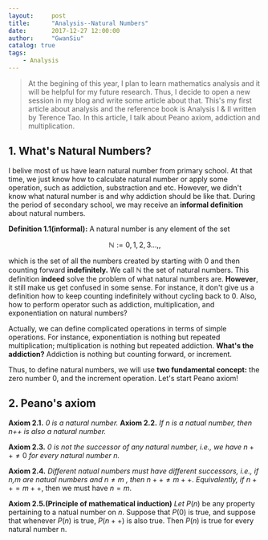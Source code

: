 ```yaml
---
layout:     post
title:      "Analysis--Natural Numbers"
date:       2017-12-27 12:00:00
author:     "GwanSiu"
catalog: true
tags:
    - Analysis
---
```


> At the begining of this year, I plan to learn mathematics analysis and it will be helpful for my future research. Thus, I decide to open a new session in my blog and write some article about that. This's my first article about analysis and the reference book is Analysis I & II written by Terence Tao. In this article, I talk about Peano axiom, addiction and multiplication.

## 1. What's Natural Numbers?

I belive most of us have learn natural number from primary school. At that time, we just know how to calculate natural number or apply some operation, such as addiction, substraction and etc. However, we didn't know what natural number is and why addiction should be like that. During the period of secondary school, we may receive an **informal definition** about natural numbers.

**Definition 1.1(informal):** A natural number is any element of the set

$$
\mathbb{N}:={0,1,2,3...,},
$$

which is the set of all the numbers created by starting with 0 and then counting forward **indefinitely.** We call $\mathbb{N}$ the set of natural numbers. This definition **indeed** solve the problem of what natural numbers are. **However**, it still make us get confused in some sense. For instance, it don't give us a definition how to keep counting indefinitely without cycling back to 0. Also, how to perform operator such as addiction, multiplication, and exponentiation on natural numbers? 

Actually, we can define complicated operations in terms of simple operations. For instance, exponentiation is nothing but repeated multiplication; multiplication is nothing but repeated addiction. **What's the addiction?** Addiction is nothing but counting forward, or increment. 

Thus, to define natural numbers, we will use **two fundamental concept:** the zero number 0, and the increment operation. Let's start Peano axiom!

## 2. Peano's axiom

**Axiom 2.1.** *0 is a natural number.*
**Axiom 2.2.** *If n is a natual number, then n++ is also a natural number.* 

**Axiom 2.3.** *0 is not the successor of any natural number, i.e., we have* $n++ \neq 0$ *for every natural number n.*

**Axiom 2.4.** *Different natual numbers must have different successors, i.e., if n,m are natual numbers and* $n \neq m$ *, then* $n++ \neq m++$. *Equivalently, if* $n++ = m++$, then we must have $n = m$.

**Axiom 2.5.(Principle of mathematical induction)** *Let* $P(n)$ be any property pertaining to a natual number on $n$. Suppose that $P(0)$ is true, and suppose that whenever $P(n)$ is true, $P(n++)$ is also true. Then $P(n)$ is true for every natural number n.